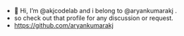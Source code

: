 - 👋 Hi, I’m @akjcodelab and i belong to @aryankumarakj .
- so check out that profile for any discussion or request.
- https://github.com/aryankumarakj

<!---
akjcodelab/akjcodelab is a ✨ special ✨ repository because its `README.md` (this file) appears on your GitHub profile.
You can click the Preview link to take a look at your changes.
--->
